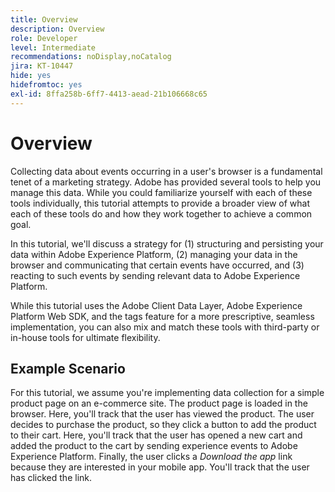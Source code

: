 ```yaml
---
title: Overview
description: Overview
role: Developer
level: Intermediate
recommendations: noDisplay,noCatalog
jira: KT-10447
hide: yes
hidefromtoc: yes
exl-id: 8ffa258b-6ff7-4413-aead-21b106668c65
---
```

# Overview

Collecting data about events occurring in a user's browser is a fundamental tenet of a marketing strategy. Adobe has provided several tools to help you manage this data. While you could familiarize yourself with each of these tools individually, this tutorial attempts to provide a broader view of what each of these tools do and how they work together to achieve a common goal.

In this tutorial, we'll discuss a strategy for (1) structuring and persisting your data within Adobe Experience Platform, (2) managing your data in the browser and communicating that certain events have occurred, and (3) reacting to such events by sending relevant data to Adobe Experience Platform.

While this tutorial uses the Adobe Client Data Layer, Adobe Experience Platform Web SDK, and the tags feature for a more prescriptive, seamless implementation, you can also mix and match these tools with third-party or in-house tools for ultimate flexibility.

## Example Scenario

For this tutorial, we assume you're implementing data collection for a simple product page on an e-commerce site. The product page is loaded in the browser. Here, you'll track that the user has viewed the product. The user decides to purchase the product, so they click a button to add the product to their cart. Here, you'll track that the user has opened a new cart and added the product to the cart by sending experience events to Adobe Experience Platform. Finally, the user clicks a _Download the app_ link because they are interested in your mobile app. You'll track that the user has clicked the link.
